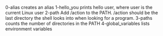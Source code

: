 0-alias creates an alias
1-hello_you prints hello user, where user is the current Linux user
2-path Add /action to the PATH. /action should be the last directory the shell looks into when looking for a program.
3-paths counts the number of directories in the PATH
4-global_variables lists environment variables

